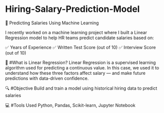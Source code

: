 # Hiring-Salary-Prediction-Model
🚀 Predicting Salaries Using Machine Learning

I recently worked on a machine learning project where I built a Linear Regression model to help HR teams predict candidate salaries based on:

✅ Years of Experience
✅ Written Test Score (out of 10)
✅ Interview Score (out of 10)

🧠 #What is Linear Regression?
Linear Regression is a supervised learning algorithm used for predicting a continuous value. In this case, we used it to understand how these three factors affect salary — and make future predictions with data-driven confidence.

🔍 #Objective
Build and train a model using historical hiring data to predict salaries

💻 #Tools Used
Python, Pandas, Scikit-learn, Jupyter Notebook
